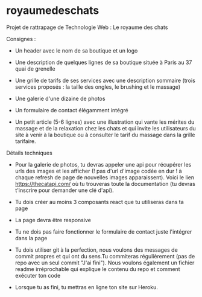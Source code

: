 # royaumedeschats

Projet de rattrapage de Technologie Web : Le royaume des chats 

Consignes : 

- Un header avec le nom de sa boutique et un logo

- Une description de quelques lignes de sa boutique située à Paris au 37 quai de grenelle

- Une grille de tarifs de ses services avec une description sommaire (trois services proposés : la taille des ongles, le brushing et le massage)

- Une galerie d'une dizaine de photos

- Un formulaire de contact élégamment intégré 

- Un petit article (5-6 lignes) avec une illustration qui vante les mérites du massage et de la relaxation chez les chats et qui invite les utilisateurs du site à venir à la boutique ou à consulter le tarif du massage dans la grille tarifaire.

Détails techniques

- Pour la galerie de photos, tu devras appeler une api pour récupérer les urls des images et les afficher (! pas d'url d'image codée en dur ! à chaque refresh de page de nouvelles images apparaissent). Voici le lien https://thecatapi.com/ où tu trouveras toute la documentation (tu devras t'inscrire pour demander une clé d'api).

- Tu dois créer au moins 3 composants react que tu utiliseras dans ta page

- La page devra être responsive

- Tu ne dois pas faire fonctionner le formulaire de contact juste l'intégrer dans la page

- Tu dois utiliser git à la perfection, nous voulons des messages de commit propres et qui ont du sens.Tu commiteras régulièrement (pas de repo avec un seul commit "J'ai fini"). Nous voulons également un fichier readme irréprochable qui explique le contenu du repo et comment exécuter ton code

- Lorsque tu as fini, tu mettras en ligne ton site sur Heroku.
